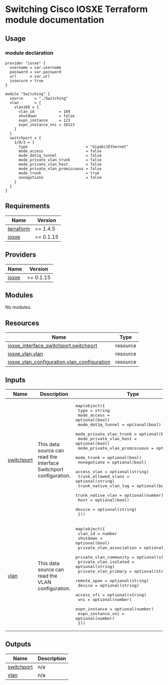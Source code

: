 # Switching Cisco IOSXE Terraform module documentation

## Usage
### module declaration
```hcl
provider "iosxe" {
  username = var.username
  password = var.password
  url      = var.url
  insecure = true
}

module "Switching" {
  source     = "./Switching"
  vlan       = {
    vlan169 = {
      vlan_id           = 169
      shutdown          = false
      evpn_instance     = 123
      evpn_instance_vni = 10123
    }
  }
  switchport = {
    1/0/3 = {
      type                          = "GigabitEthernet"
      mode_access                   = false
      mode_dot1q_tunnel             = false
      mode_private_vlan_trunk       = false
      mode_private_vlan_host        = false
      mode_private_vlan_promiscuous = false
      mode_trunk                    = true
      nonegotiate                   = false
    }
  }
}
```

## Requirements

| Name | Version   |
|------|-----------|
| <a name="requirement_terraform"></a> [terraform](#requirement\_terraform) | >= 1.4.5  |
| <a name="requirement_iosxe"></a> [iosxe](#requirement\_iosxe) | >= 0.1.15 |

## Providers

| Name | Version   |
|------|-----------|
| <a name="provider_iosxe"></a> [iosxe](#provider\_iosxe) | >= 0.1.15 |

## Modules

No modules.

## Resources

| Name | Type |
|------|------|
| [iosxe_interface_switchport.switchport](https://registry.terraform.io/providers/netascode/iosxe/latest/docs/resources/interface_switchport) | resource |
| [iosxe_vlan.vlan](https://registry.terraform.io/providers/netascode/iosxe/latest/docs/resources/vlan) | resource |
| [iosxe_vlan_configuration.vlan_configuration](https://registry.terraform.io/providers/netascode/iosxe/latest/docs/resources/vlan_configuration) | resource |

## Inputs

| Name | Description | Type | Default | Required |
|------|-------------|------|---------|:--------:|
| <a name="input_switchport"></a> [switchport](#input\_switchport) | This data source can read the Interface Switchport configuration. | <pre>map(object({<br>    type                          = string<br>    mode_access                   = optional(bool)<br>    mode_dot1q_tunnel             = optional(bool)<br>    mode_private_vlan_trunk       = optional(bool)<br>    mode_private_vlan_host        = optional(bool)<br>    mode_private_vlan_promiscuous = optional(bool)<br>    mode_trunk                    = optional(bool)<br>    nonegotiate                   = optional(bool)<br>    access_vlan                   = optional(string)<br>    trunk_allowed_vlans           = optional(string)<br>    trunk_native_vlan_tag         = optional(bool)<br>    trunk_native_vlan             = optional(number)<br>    host                          = optional(bool)<br>    device                        = optional(string)<br>  }))</pre> | `{}` | no |
| <a name="input_vlan"></a> [vlan](#input\_vlan) | This data source can read the VLAN configuration. | <pre>map(object({<br>    vlan_id                  = number<br>    shutdown                 = optional(bool)<br>    private_vlan_association = optional(string)<br>    private_vlan_community   = optional(string)<br>    private_vlan_isolated    = optional(string)<br>    private_vlan_primary     = optional(string)<br>    remote_span              = optional(string)<br>    device                   = optional(string)<br>    access_vfi               = optional(string)<br>    vni                      = optional(number)<br>    evpn_instance            = optional(number)<br>    evpn_instance_vni        = optional(number)<br>  }))</pre> | `{}` | no |

## Outputs

| Name | Description |
|------|-------------|
| <a name="output_switchport"></a> [switchport](#output\_switchport) | n/a |
| <a name="output_vlan"></a> [vlan](#output\_vlan) | n/a |
